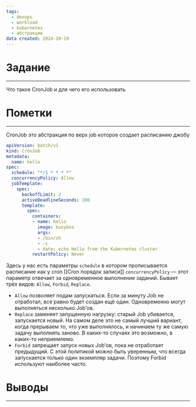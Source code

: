 ```yaml
---
tags:
  - devops
  - workload
  - kubernetes
  - абстракции
data created: 2024-10-19
---
```

# Задание
----
Что такое CronJob и для чего его использовать

# Пометки 
---
CronJob это абстракция по верх job которое создает расписанию джобу 

```yaml
apiVersion: batch/v1
kind: CronJob
metadata:
  name: hello
spec:
  schedule: "*/1 * * * *"
  concurrencyPolicy: Allow
  jobTemplate:
    spec:
      backoffLimit: 2
      activeDeadlineSeconds: 100
      template:
        spec:
          containers:
          - name: hello
            image: busybox
            args:
            - /bin/sh
            - -c
            - date; echo Hello from the Kubernetes cluster
          restartPolicy: Never
```
Здесь у нас есть параметры 
`schedule` в котором прописывается расписание как у cron [[Cron порядок записи]]
`concurrencyPolicy` — этот параметр отвечает за одновременное выполнение заданий. Бывает трёх видов: `Allow`, `Forbid`, `Replace`.
* `Allow` позволяет подам запускаться. Если за минуту Job не отработал, все равно будет создан ещё один. Одновременно могут выполняться несколько Job’ов.
* `Replace` заменяет запущенную нагрузку: старый Job убивается, запускается новый. На самом деле это не самый лучший вариант, когда прерываем то, что уже выполнялось, и начинаем ту же самую задачу выполнять заново. В каких-то случаях это возможно, в каких-то неприемлемо.
* `Forbid` запрещает запуск новых Job’ов, пока не отработает предыдущий. С этой политикой можно быть уверенным, что всегда запускается только один экземпляр задачи. Поэтому Forbid используют наиболее часто.


# Выводы
---

